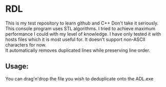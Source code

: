 # RDL
This is my test repository to learn github and C++ Don't take it seriously.  
This console program uses STL algorithms. I tried to achieve maximum performance I could with my level of knowledge. I have only tested it with hosts files which it is most useful for.
It doesn't support non-ASCII characters for now.   
It automatically removes duplicated lines while preserving line order.  
## Usage:
You can drag'n'drop the file you wish to deduplicate onto the ADL.exe
